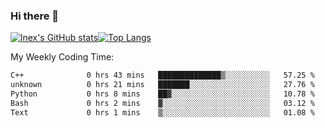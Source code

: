 ### Hi there 👋
[![lnex's GitHub stats](https://github-readme-stats.vercel.app/api?username=lnexenl&count_private=true&show_icons=true)](https://github.com/anuraghazra/github-readme-stats)[![Top Langs](https://github-readme-stats.vercel.app/api/top-langs/?username=lnexenl&layout=compact&langs_count=8&exclude_repo=32-bit-MIPS-CPU)](https://github.com/anuraghazra/github-readme-stats)

My Weekly Coding Time:
<!--START_SECTION:waka-->

```txt
C++              0 hrs 43 mins   ██████████████▒░░░░░░░░░░   57.25 %
unknown          0 hrs 21 mins   ███████░░░░░░░░░░░░░░░░░░   27.76 %
Python           0 hrs 8 mins    ██▓░░░░░░░░░░░░░░░░░░░░░░   10.78 %
Bash             0 hrs 2 mins    ▓░░░░░░░░░░░░░░░░░░░░░░░░   03.12 %
Text             0 hrs 1 mins    ▒░░░░░░░░░░░░░░░░░░░░░░░░   01.08 %
```

<!--END_SECTION:waka-->
